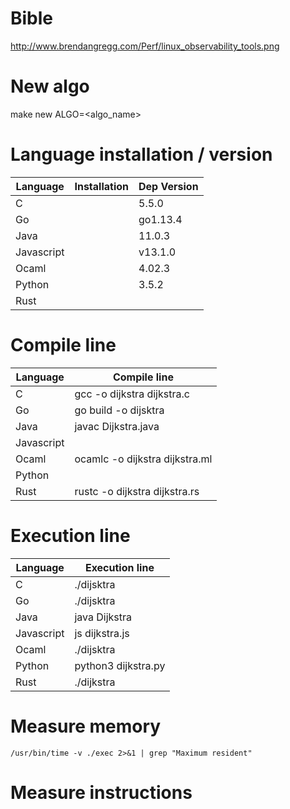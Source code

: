 # Bible
http://www.brendangregg.com/Perf/linux_observability_tools.png

# New algo
make new ALGO=<algo_name>

# Language installation / version

| Language | Installation | Dep Version
|---|---|---|
C | | 5.5.0
Go | | go1.13.4
Java | | 11.0.3
Javascript | | v13.1.0
Ocaml | | 4.02.3
Python | | 3.5.2
Rust | |

# Compile line

| Language | Compile line
|---|---|
C | gcc -o dijkstra dijkstra.c
Go | go build -o dijsktra
Java | javac Dijkstra.java
Javascript |
Ocaml | ocamlc -o dijkstra dijkstra.ml
Python |
Rust | rustc -o dijkstra dijkstra.rs

# Execution line

| Language | Execution line
|---|---|
C | ./dijsktra
Go | ./dijsktra
Java | java Dijkstra
Javascript | js dijkstra.js
Ocaml | ./dijsktra
Python | python3 dijkstra.py
Rust | ./dijkstra

# Measure memory
`/usr/bin/time -v ./exec 2>&1 | grep "Maximum resident"`

# Measure instructions
